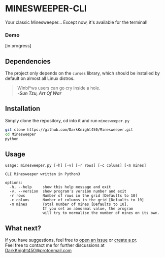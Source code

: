 # MINESWEEPER-CLI
Your classic Minesweeper... Except now, it's available for the terminal!

### Demo
[in progress]

## Dependencies
The project only depends on the `curses` library, which should be installed by default on almost all Linux distros.</br>
>Winbl*ws users can go cry inside a hole.</br>
***-Sun Tzu, Art Of War***

## Installation
Simply clone the repository, cd into it and run `minesweeper.py`
```sh
git clone https://github.com/DarkKnight450/Minesweeper.git
cd Minesweeper
python 
```

## Usage
```
usage: minesweeper.py [-h] [-v] [-r rows] [-c colums] [-m mines]

CLI Minesweeper written in Python3

options:
  -h, --help     show this help message and exit
  -v, --version  show program's version number and exit
  -r rows        Number of rows in the grid [Defaults to 10]
  -c colums      Number of columns in the grid [Defaults to 10]
  -m mines       Total number of mines [Defaults to 10].
                 If you set an abnormal value, the program 
                 will try to normalise the number of mines on its own.
```

## What next?
If you have suggestions, feel free to [open an issue](https://github.com/DarkKnight450/Minesweeper/issues) or [create a pr](https://github.com/DarkKnight450/Minesweeper/pulls).</br>
Feel free to contact me for further discussions at DarkKnight450@protonmail.com
